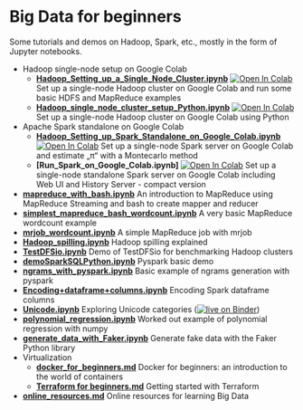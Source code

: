 # Big Data for beginners

Some tutorials and demos on Hadoop, Spark, etc., mostly in the form of Jupyter notebooks.
- Hadoop single-node setup on Google Colab
  - **[Hadoop_Setting_up_a_Single_Node_Cluster.ipynb](Hadoop_Setting_up_a_Single_Node_Cluster.ipynb)** <a target="_blank" href="https://colab.research.google.com/github/groda/big_data/blob/master/Hadoop_Setting_up_a_Single_Node_Cluster.ipynb">
  <img src="https://colab.research.google.com/assets/colab-badge.svg" alt="Open In Colab"/></a> Set up a single-node Hadoop cluster on Google Colab and run some basic HDFS and MapReduce examples 
  - **[Hadoop_single_node_cluster_setup_Python.ipynb](Hadoop_single_node_cluster_setup_Python.ipynb)** <a target="_blank" href="https://colab.research.google.com/github/groda/big_data/blob/master/Hadoop_single_node_cluster_setup_Python.ipynb"><img src="https://colab.research.google.com/assets/colab-badge.svg" alt="Open In Colab"/></a> Set up a single-node Hadoop cluster on Google Colab using Python 
- Apache Spark standalone on Google Colab
  - **[Hadoop_Setting_up_Spark_Standalone_on_Google_Colab.ipynb](Hadoop_Setting_up_Spark_Standalone_on_Google_Colab.ipynb)** <a target="_blank" href="https://colab.research.google.com/github/groda/big_data/blob/master/Hadoop_Setting_up_Spark_Standalone_on_Google_Colab.ipynb"><img src="https://colab.research.google.com/assets/colab-badge.svg" alt="Open In Colab"/></a> Set up a single-node Spark server on Google Colab and estimate „π“ with a Montecarlo method
  - **[Run_Spark_on_Google_Colab.ipynb]** <a target="_blank" href="https://colab.research.google.com/github/groda/big_data/blob/master/Run_Spark_on_Google_Colab.ipynb"><img src="https://colab.research.google.com/assets/colab-badge.svg" alt="Open In Colab"/></a> Set up a single-node standalone Spark server on Google Colab including Web UI and History Server - compact version
- **[mapreduce_with_bash.ipynb](mapreduce_with_bash.ipynb)** An introduction to MapReduce using MapReduce Streaming and bash to create mapper and reducer
- **[simplest_mapreduce_bash_wordcount.ipynb](simplest_mapreduce_bash_wordcount.ipynb)** A very basic MapReduce wordcount example
- **[mrjob_wordcount.ipynb](mrjob_wordcount.ipynb)** A simple MapReduce job with mrjob
- **[Hadoop_spilling.ipynb](Hadoop_spilling.ipynb)** Hadoop spilling explained
- **[TestDFSio.ipynb](TestDFSio.ipynb)** Demo of TestDFSio for benchmarking Hadoop clusters
- **[demoSparkSQLPython.ipynb](demoSparkSQLPython.ipynb)** Pyspark basic demo 
- **[ngrams_with_pyspark.ipynb](ngrams_with_pyspark.ipynb)** Basic example of ngrams generation with pyspark
- **[Encoding+dataframe+columns.ipynb](Encoding+dataframe+columns.ipynb)** Encoding Spark dataframe columns 
- **[Unicode.ipynb](Unicode.ipynb)** Exploring Unicode categories ([![live on Binder](https://mybinder.org/badge_logo.svg)](https://mybinder.org/v2/gh/groda/big_data/master?filepath=Unicode.ipynb))
- **[polynomial_regression.ipynb](polynomial_regression.ipynb)** Worked out example of polynomial regression with numpy
- **[generate_data_with_Faker.ipynb](generate_data_with_Faker.ipynb)** Generate fake data with the Faker Python library
- Virtualization
  - **[docker_for_beginners.md](docker_for_beginners.md)** Docker for beginners: an introduction to the world of containers
  - **[Terraform for beginners.md](terraform_for_beginners.md)** Getting started with Terraform
- **[online_resources.md](online_resources.md)** Online resources for learning Big Data

